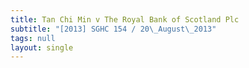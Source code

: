 ```yaml
---
title: Tan Chi Min v The Royal Bank of Scotland Plc
subtitle: "[2013] SGHC 154 / 20\_August\_2013"
tags: null
layout: single
---
```


